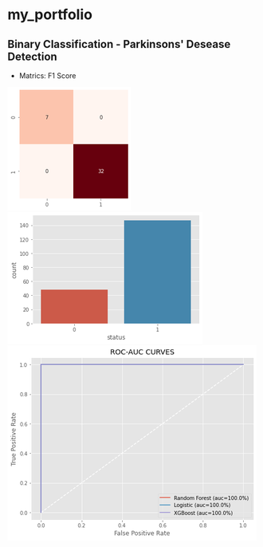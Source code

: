 # my_portfolio
## Binary Classification - Parkinsons' Desease Detection
* Matrics: F1 Score


![](https://github.com/JJSSEE/my_portfolio/blob/main/images/heat_map.png)   ![](https://github.com/JJSSEE/my_portfolio/blob/main/images/label_count.png)![](https://github.com/JJSSEE/my_portfolio/blob/main/images/roc_auc.png)
